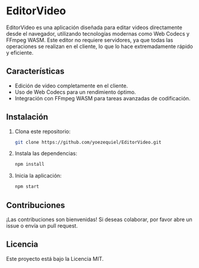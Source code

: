 # EditorVideo

EditorVideo es una aplicación diseñada para editar videos directamente desde el navegador, utilizando tecnologías modernas como Web Codecs y FFmpeg WASM. Este editor no requiere servidores, ya que todas las operaciones se realizan en el cliente, lo que lo hace extremadamente rápido y eficiente.

## Características
- Edición de video completamente en el cliente.
- Uso de Web Codecs para un rendimiento óptimo.
- Integración con FFmpeg WASM para tareas avanzadas de codificación.

## Instalación
1. Clona este repositorio:
   ```bash
   git clone https://github.com/yoezequiel/EditorVideo.git
   ```
2. Instala las dependencias:
   ```bash
   npm install
   ```
3. Inicia la aplicación:
   ```bash
   npm start
   ```

## Contribuciones
¡Las contribuciones son bienvenidas! Si deseas colaborar, por favor abre un issue o envía un pull request.

## Licencia
Este proyecto está bajo la Licencia MIT.